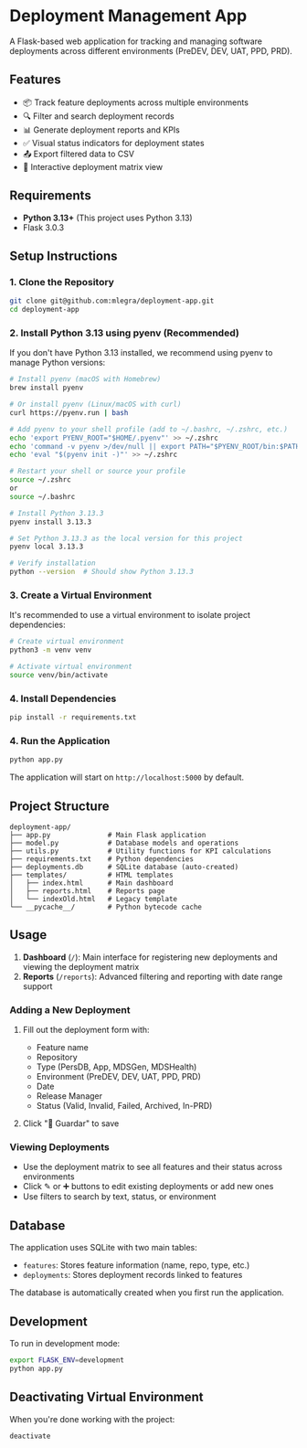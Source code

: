 # Deployment Management App

A Flask-based web application for tracking and managing software deployments across different environments (PreDEV, DEV, UAT, PPD, PRD).

## Features

- 📦 Track feature deployments across multiple environments
- 🔍 Filter and search deployment records
- 📊 Generate deployment reports and KPIs
- ✅ Visual status indicators for deployment states
- 📤 Export filtered data to CSV
- 🎯 Interactive deployment matrix view

## Requirements

- **Python 3.13+** (This project uses Python 3.13)
- Flask 3.0.3

## Setup Instructions

### 1. Clone the Repository

```bash
git clone git@github.com:mlegra/deployment-app.git
cd deployment-app
```

### 2. Install Python 3.13 using pyenv (Recommended)

If you don't have Python 3.13 installed, we recommend using pyenv to manage Python versions:

```bash
# Install pyenv (macOS with Homebrew)
brew install pyenv

# Or install pyenv (Linux/macOS with curl)
curl https://pyenv.run | bash

# Add pyenv to your shell profile (add to ~/.bashrc, ~/.zshrc, etc.)
echo 'export PYENV_ROOT="$HOME/.pyenv"' >> ~/.zshrc
echo 'command -v pyenv >/dev/null || export PATH="$PYENV_ROOT/bin:$PATH"' >> ~/.zshrc
echo 'eval "$(pyenv init -)"' >> ~/.zshrc

# Restart your shell or source your profile
source ~/.zshrc
or 
source ~/.bashrc

# Install Python 3.13.3
pyenv install 3.13.3

# Set Python 3.13.3 as the local version for this project
pyenv local 3.13.3

# Verify installation
python --version  # Should show Python 3.13.3
```

### 3. Create a Virtual Environment

It's recommended to use a virtual environment to isolate project dependencies:

```bash
# Create virtual environment
python3 -m venv venv

# Activate virtual environment
source venv/bin/activate
```

### 4. Install Dependencies

```bash
pip install -r requirements.txt
```

### 4. Run the Application

```bash
python app.py
```

The application will start on `http://localhost:5000` by default.

## Project Structure

```
deployment-app/
├── app.py              # Main Flask application
├── model.py            # Database models and operations
├── utils.py            # Utility functions for KPI calculations
├── requirements.txt    # Python dependencies
├── deployments.db      # SQLite database (auto-created)
├── templates/          # HTML templates
│   ├── index.html      # Main dashboard
│   ├── reports.html    # Reports page
│   └── indexOld.html   # Legacy template
└── __pycache__/        # Python bytecode cache
```

## Usage

1. **Dashboard** (`/`): Main interface for registering new deployments and viewing the deployment matrix
2. **Reports** (`/reports`): Advanced filtering and reporting with date range support

### Adding a New Deployment

1. Fill out the deployment form with:
   - Feature name
   - Repository
   - Type (PersDB, App, MDSGen, MDSHealth)
   - Environment (PreDEV, DEV, UAT, PPD, PRD)
   - Date
   - Release Manager
   - Status (Valid, Invalid, Failed, Archived, In-PRD)

2. Click "💾 Guardar" to save

### Viewing Deployments

- Use the deployment matrix to see all features and their status across environments
- Click ✎ or ➕ buttons to edit existing deployments or add new ones
- Use filters to search by text, status, or environment

## Database

The application uses SQLite with two main tables:
- `features`: Stores feature information (name, repo, type, etc.)
- `deployments`: Stores deployment records linked to features

The database is automatically created when you first run the application.

## Development

To run in development mode:

```bash
export FLASK_ENV=development
python app.py
```

## Deactivating Virtual Environment

When you're done working with the project:

```bash
deactivate
```
